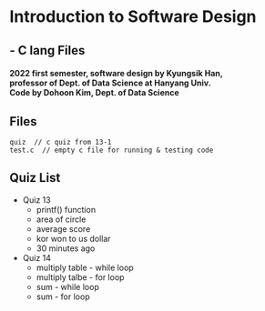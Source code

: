 # Introduction to Software Design
## - C lang Files
#### 2022 first semester, software design by Kyungsik Han,<br>professor of Dept. of Data Science at Hanyang Univ. <br>Code by Dohoon Kim, Dept. of Data Science

## Files
```
quiz  // c quiz from 13-1
test.c  // empty c file for running & testing code
```

## Quiz List
* Quiz 13
    * printf() function
    * area of circle
    * average score
    * kor won to us dollar
    * 30 minutes ago
* Quiz 14
    * multiply table - while loop
    * multiply talbe - for loop
    * sum - while loop
    * sum - for loop